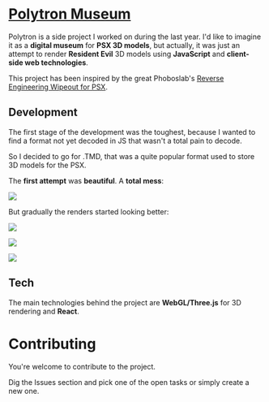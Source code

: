 
# [Polytron Museum](https://dannycalleri.github.com/polytron/)

Polytron is a side project I worked on during the last year. 
I'd like to imagine it as  a **digital museum** for **PSX 3D models**, but actually, it was just an attempt to render **Resident Evil** 3D models using **JavaScript** and **client-side web technologies**.

This project has been inspired by the great Phoboslab's [Reverse Engineering Wipeout for PSX](http://phoboslab.org/log/2015/04/reverse-engineering-wipeout-psx).


## Development

The first stage of the development was the toughest, because I wanted to find a format not yet decoded in JS that wasn't a total pain to decode.

So I decided to go for .TMD, that was a quite popular format used to store 3D models for the PSX.

The **first attempt** was **beautiful**.
A **total mess**:

![](http://dannycalleri.github.io/polytron/img/1.png)

But gradually the renders started looking better:

![](http://dannycalleri.github.io/polytron/img/2.png)

![](http://dannycalleri.github.io/polytron/img/4.png)

![](http://dannycalleri.github.io/polytron/img/5.png)


## Tech

The main technologies behind the project are **WebGL/Three.js** for 3D rendering and **React**.


# Contributing

You're welcome to contribute to the project.

Dig the Issues section and pick one of the open tasks or simply create a new one. 
